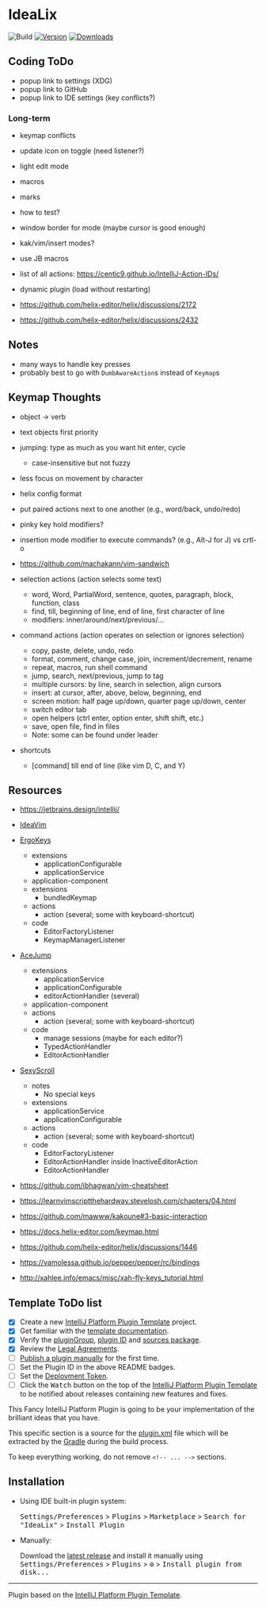 # IdeaLix

![Build](https://github.com/anthonyjclark/IdeaLix/workflows/Build/badge.svg)
[![Version](https://img.shields.io/jetbrains/plugin/v/PLUGIN_ID.svg)](https://plugins.jetbrains.com/plugin/PLUGIN_ID)
[![Downloads](https://img.shields.io/jetbrains/plugin/d/PLUGIN_ID.svg)](https://plugins.jetbrains.com/plugin/PLUGIN_ID)

## Coding ToDo

- popup link to settings (XDG)
- popup link to GitHub
- popup link to IDE settings (key conflicts?)

### Long-term

- keymap conflicts
- update icon on toggle (need listener?)
- light edit mode
- macros
- marks
- how to test?
- window border for mode (maybe cursor is good enough)
- kak/vim/insert modes?
- use JB macros
- list of all actions: https://centic9.github.io/IntelliJ-Action-IDs/
- dynamic plugin (load without restarting)

- https://github.com/helix-editor/helix/discussions/2172
- https://github.com/helix-editor/helix/discussions/2432

## Notes

- many ways to handle key presses
- probably best to go with `DumbAwareAction`s instead of `Keymap`s

## Keymap Thoughts

- object -> verb
- text objects first priority
- jumping: type as much as you want hit enter, cycle
  - case-insensitive but not fuzzy
- less focus on movement by character
- helix config format
- put paired actions next to one another (e.g., word/back, undo/redo)
- pinky key hold modifiers?
- insertion mode modifier to execute commands? (e.g., Alt-J for J) vs crtl-o
- https://github.com/machakann/vim-sandwich


- selection actions (action selects some text)
  - word, Word, PartialWord, sentence, quotes, paragraph, block, function, class
  - find, till, beginning of line, end of line, first character of line
  - modifiers: inner/around/next/previous/... 
- command actions (action operates on selection or ignores selection)
  - copy, paste, delete, undo, redo
  - format, comment, change case, join, increment/decrement, rename
  - repeat, macros, run shell command
  - jump, search, next/previous, jump to tag
  - multiple cursors: by line, search in selection, align cursors
  - insert: at cursor, after, above, below, beginning, end
  - screen motion: half page up/down, quarter page up/down, center
  - switch editor tab
  - open helpers (ctrl enter, option enter, shift shift, etc.)
  - save, open file, find in files
  - Note: some can be found under leader
- shortcuts
  - [command] till end of line (like vim D, C, and Y)

## Resources

- https://jetbrains.design/intellij/

- [IdeaVim](https://github.com/JetBrains/ideavim/)
- [ErgoKeys](https://github.com/amibiz/ergo-keys/)
  - extensions
    - applicationConfigurable
    - applicationService
  - application-component
  - extensions
    - bundledKeymap
  - actions
    - action (several; some with keyboard-shortcut)
  - code
    - EditorFactoryListener
    - KeymapManagerListener
- [AceJump](https://github.com/acejump/AceJump)
  - extensions
    - applicationService
    - applicationConfigurable
    - editorActionHandler (several)
  - application-component
  - actions
    - action (several; some with keyboard-shortcut)
  - code
    - manage sessions (maybe for each editor?)
    - TypedActionHandler
    - EditorActionHandler
- [SexyScroll](https://github.com/huoguangjin/SexyMove/)
  - notes
    - No special keys
  - extensions
    - applicationService
    - applicationConfigurable
  - actions
    - action (several; some with keyboard-shortcut)
  - code
    - EditorFactoryListener
    - EditorActionHandler inside InactiveEditorAction
    - EditorActionHandler

- https://github.com/ibhagwan/vim-cheatsheet
- https://learnvimscriptthehardway.stevelosh.com/chapters/04.html

- https://github.com/mawww/kakoune#3-basic-interaction
- https://docs.helix-editor.com/keymap.html
- https://github.com/helix-editor/helix/discussions/1446
- https://vamolessa.github.io/pepper/pepper/rc/bindings

- http://xahlee.info/emacs/misc/xah-fly-keys_tutorial.html

## Template ToDo list

- [x] Create a new [IntelliJ Platform Plugin Template][template] project.
- [x] Get familiar with the [template documentation][template].
- [x] Verify the [pluginGroup](/gradle.properties), [plugin ID](/src/main/resources/META-INF/plugin.xml) and [sources package](/src/main/kotlin).
- [x] Review the [Legal Agreements](https://plugins.jetbrains.com/docs/marketplace/legal-agreements.html).
- [ ] [Publish a plugin manually](https://plugins.jetbrains.com/docs/intellij/publishing-plugin.html?from=IJPluginTemplate) for the first time.
- [ ] Set the Plugin ID in the above README badges.
- [ ] Set the [Deployment Token](https://plugins.jetbrains.com/docs/marketplace/plugin-upload.html).
- [ ] Click the <kbd>Watch</kbd> button on the top of the [IntelliJ Platform Plugin Template][template] to be notified about releases containing new features and fixes.

<!-- Plugin description -->
This Fancy IntelliJ Platform Plugin is going to be your implementation of the brilliant ideas that you have.

This specific section is a source for the [plugin.xml](/src/main/resources/META-INF/plugin.xml) file which will be extracted by the [Gradle](/build.gradle.kts) during the build process.

To keep everything working, do not remove `<!-- ... -->` sections. 
<!-- Plugin description end -->

## Installation

- Using IDE built-in plugin system:
  
  <kbd>Settings/Preferences</kbd> > <kbd>Plugins</kbd> > <kbd>Marketplace</kbd> > <kbd>Search for "IdeaLix"</kbd> >
  <kbd>Install Plugin</kbd>
  
- Manually:

  Download the [latest release](https://github.com/anthonyjclark/IdeaLix/releases/latest) and install it manually using
  <kbd>Settings/Preferences</kbd> > <kbd>Plugins</kbd> > <kbd>⚙️</kbd> > <kbd>Install plugin from disk...</kbd>


---
Plugin based on the [IntelliJ Platform Plugin Template][template].

[template]: https://github.com/JetBrains/intellij-platform-plugin-template
